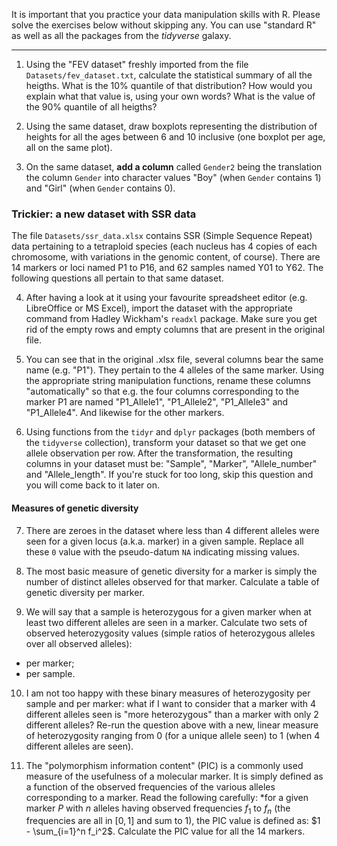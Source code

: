 It is important that you practice your data manipulation skills with R. Please solve the exercises below without skipping any. You can use "standard R" as well as all the packages from the *tidyverse* galaxy.

--------

1. Using the "FEV dataset" freshly imported from the file `Datasets/fev_dataset.txt`, calculate the statistical summary of all the heigths. What is the 10% quantile of that distribution? How would you explain what that value is, using your own words? What is the value of the 90% quantile of all heigths? 

2. Using the same dataset, draw boxplots representing the distribution of heights for all the ages between 6 and 10 inclusive (one boxplot per age, all on the same plot).

3. On the same dataset, **add a column**  called `Gender2` being the translation the column `Gender` into character values "Boy" (when `Gender` contains 1) and "Girl" (when `Gender` contains 0).

### Trickier: a new dataset with SSR data 

The file `Datasets/ssr_data.xlsx` contains SSR (Simple Sequence Repeat) data pertaining to a tetraploid species (each nucleus has 4 copies of each chromosome, with variations in the genomic content, of course). There are 14 markers or loci named P1 to P16, and 62 samples named Y01 to Y62. The following questions all pertain to that same dataset.

4. After having a look at it using your favourite spreadsheet editor (e.g. LibreOffice or MS Excel), import the dataset with the appropriate command from Hadley Wickham's `readxl` package. Make sure you get rid of the empty rows and empty columns that are present in the original file.

5. You can see that in the original .xlsx file, several columns bear the same name (e.g. "P1"). They pertain to the 4 alleles of the same marker. Using the appropriate string manipulation functions, rename these columns "automatically" so that e.g. the four columns corresponding to the marker P1 are named "P1_Allele1", "P1_Allele2", "P1_Allele3" and "P1_Allele4". And likewise for the other markers.

6. Using functions from the `tidyr` and `dplyr` packages (both members of the `tidyverse` collection), transform your dataset so that we get one allele observation per row. After the transformation, the resulting columns in your dataset must be: "Sample", "Marker", "Allele_number" and "Allele_length". If you're stuck for too long, skip this question and you will come back to it later on.

#### Measures of genetic diversity

7. There are zeroes in the dataset where less than 4 different alleles were seen for a given locus (a.k.a. marker) in a given sample. Replace all these `0` value with the pseudo-datum `NA` indicating missing values.

8. The most basic measure of genetic diversity for a marker is simply the number of distinct alleles observed for that marker. Calculate a table of genetic diversity per marker.

9. We will say that a sample is heterozygous for a given marker when at least two different alleles are seen in a marker. Calculate two sets of observed heterozygosity values (simple ratios of heterozygous alleles over all observed alleles):
 + per marker;
 + per sample.

10. I am not too happy with these binary measures of heterozygosity per sample and per marker: what if I want to consider that a marker with 4 different alleles seen is "more heterozygous" than a marker with only 2 different alleles? Re-run the question above with a new, linear measure of heterozygosity ranging from 0 (for a unique allele seen) to 1 (when 4 different alleles are seen).

11. The "polymorphism information content" (PIC) is a commonly used measure of the usefulness of a molecular marker. It is simply defined as a function of the observed frequencies of the various alleles corresponding to a marker. Read the following carefully: *for a given marker $P$ with $n$ alleles having observed frequencies $f_1$ to $f_n$ (the frequencies are all in $[0,1]$ and sum to $1$), the PIC value is defined as: $1 - \sum_{i=1}^n f_i^2$. Calculate the PIC value for all the 14 markers.
